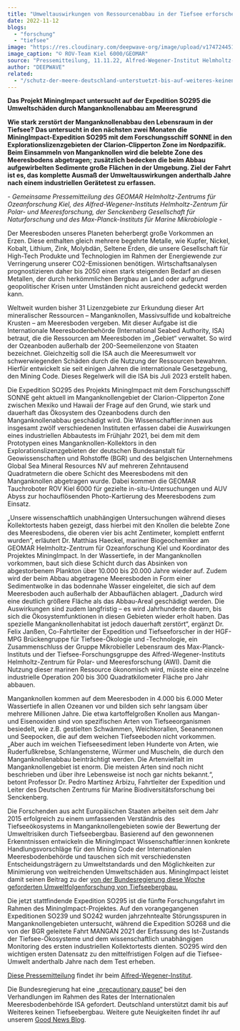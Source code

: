 ```yaml
---
title: "Umweltauswirkungen von Ressourcenabbau in der Tiefsee erforschen"
date: 2022-11-12
blogs: 
  - "forschung"
  - "tiefsee"
image: "https://res.cloudinary.com/deepwave-org/image/upload/v1747244519/deepwave.org/SO268_StalkOphiuroids_Gestielte-Fauna-mit-mehreren-Schlangensternen-auf-Manganknolle_c_ROV-Team-Kiel-6000_GEOMAR.jpg"
image_caption: "© ROV-Team Kiel 6000/GEOMAR"
source: "Pressemitteilung, 11.11.22, Alfred-Wegener-Institut Helmholtz-Zentrum für Polar- und Meeresforschung"
author: "DEEPWAVE"
related: 
  - "/schutz-der-meere-deutschland-unterstuetzt-bis-auf-weiteres-keinen-tiefseebergbau/"
---
```


**Das Projekt MiningImpact untersucht auf der Expedition SO295 die Umweltschäden durch Manganknollenabbau am Meeresgrund**

**Wie stark zerstört der Manganknollenabbau den Lebensraum in der Tiefsee? Das untersucht in den nächsten zwei Monaten die MiningImpact-Expedition SO295 mit dem Forschungsschiff SONNE in den Explorationslizenzgebieten der Clarion-Clipperton Zone im Nordpazifik. Beim Einsammeln von Manganknollen wird die belebte Zone des Meeresbodens abgetragen; zusätzlich bedecken die beim Abbau aufgewirbelten Sedimente große Flächen in der Umgebung. Ziel der Fahrt ist es, das komplette Ausmaß der Umweltauswirkungen anderthalb Jahre nach einem industriellen Gerätetest zu erfassen.**

_\- Gemeinsame Pressemitteilung des GEOMAR Helmholtz-Zentrums für Ozeanforschung Kiel, des Alfred-Wegener-Instituts Helmholtz-Zentrum für Polar- und Meeresforschung, der Senckenberg Gesellschaft für Naturforschung und des Max-Planck-Instituts für Marine Mikrobiologie -_

Der Meeresboden unseres Planeten beherbergt große Vorkommen an Erzen. Diese enthalten gleich mehrere begehrte Metalle, wie Kupfer, Nickel, Kobalt, Lithium, Zink, Molybdän, Seltene Erden, die unsere Gesellschaft für High-Tech Produkte und Technologien im Rahmen der Energiewende zur Verringerung unserer CO2\-Emissionen benötigen. Wirtschaftsanalysen prognostizieren daher bis 2050 einen stark steigenden Bedarf an diesen Metallen, der durch herkömmlichen Bergbau an Land oder aufgrund geopolitischer Krisen unter Umständen nicht ausreichend gedeckt werden kann.

Weltweit wurden bisher 31 Lizenzgebiete zur Erkundung dieser Art mineralischer Ressourcen – Manganknollen, Massivsulfide und kobaltreiche Krusten – am Meeresboden vergeben. Mit dieser Aufgabe ist die Internationale Meeresbodenbehörde (International Seabed Authority, ISA) betraut, die die Ressourcen am Meeresboden im „Gebiet“ verwaltet. So wird der Ozeanboden außerhalb der 200-Seemeilenzone von Staaten bezeichnet. Gleichzeitig soll die ISA auch die Meeresumwelt vor schwerwiegenden Schäden durch die Nutzung der Ressourcen bewahren. Hierfür entwickelt sie seit einigen Jahren die internationale Gesetzgebung, den Mining Code. Dieses Regelwerk will die ISA bis Juli 2023 erstellt haben.

Die Expedition SO295 des Projekts MiningImpact mit dem Forschungsschiff SONNE geht aktuell im Manganknollengebiet der Clarion-Clipperton Zone zwischen Mexiko und Hawaii der Frage auf den Grund, wie stark und dauerhaft das Ökosystem des Ozeanbodens durch den Manganknollenabbau geschädigt wird. Die Wissenschaftler:innen aus insgesamt zwölf verschiedenen Instituten erfassen dabei die Auswirkungen eines industriellen Abbautests im Frühjahr 2021, bei dem mit dem Prototypen eines Manganknollen-Kollektors in den Explorationslizenzgebieten der deutschen Bundesanstalt für Geowissenschaften und Rohstoffe (BGR) und des belgischen Unternehmens Global Sea Mineral Resources NV auf mehreren Zehntausend Quadratmetern die obere Schicht des Meeresbodens mit den Manganknollen abgetragen wurde. Dabei kommen die GEOMAR Tauchroboter ROV Kiel 6000 für gezielte in-situ-Untersuchungen und AUV Abyss zur hochauflösenden Photo-Kartierung des Meeresbodens zum Einsatz.

„Unsere wissenschaftlich unabhängigen Untersuchungen während dieses Kollektortests haben gezeigt, dass hierbei mit den Knollen die belebte Zone des Meeresbodens, die oberen vier bis acht Zentimeter, komplett entfernt wurden“, erläutert Dr. Matthias Haeckel, mariner Biogeochemiker am GEOMAR Helmholtz-Zentrum für Ozeanforschung Kiel und Koordinator des Projektes MiningImpact. In der Wassertiefe, in der Manganknollen vorkommen, baut sich diese Schicht durch das Absinken von abgestorbenem Plankton über 10.000 bis 20.000 Jahre wieder auf. Zudem wird der beim Abbau abgetragene Meeresboden in Form einer Sedimentwolke in das bodennahe Wasser eingeleitet, die sich auf dem Meeresboden auch außerhalb der Abbauflächen ablagert. „Dadurch wird eine deutlich größere Fläche als das Abbau-Areal geschädigt werden. Die Auswirkungen sind zudem langfristig – es wird Jahrhunderte dauern, bis sich die Ökosystemfunktionen in diesen Gebieten wieder erholt haben. Das spezielle Manganknollenhabitat ist jedoch dauerhaft zerstört“, ergänzt Dr. Felix Janßen, Co-Fahrtleiter der Expedition und Tiefseeforscher in der HGF-MPG Brückengruppe für Tiefsee-Ökologie und ‑Technologie, ein Zusammenschluss der Gruppe Mikrobieller Lebensraum des Max-Planck-Instituts und der Tiefsee-Forschungsgruppe des Alfred-Wegener-Instituts Helmholtz-Zentrum für Polar- und Meeresforschung (AWI). Damit die Nutzung dieser marinen Ressource ökonomisch wird, müsste eine einzelne industrielle Operation 200 bis 300 Quadratkilometer Fläche pro Jahr abbauen.

Manganknollen kommen auf dem Meeresboden in 4.000 bis 6.000 Meter Wassertiefe in allen Ozeanen vor und bilden sich sehr langsam über mehrere Millionen Jahre. Die etwa kartoffelgroßen Knollen aus Mangan- und Eisenoxiden sind von spezifischen Arten von Tiefseeorganismen besiedelt, wie z.B. gestielten Schwämmen, Weichkorallen, Seeanemonen und Seepocken, die auf dem weichen Tiefseeboden nicht vorkommen. „Aber auch im weichen Tiefseesediment leben Hunderte von Arten, wie Ruderfußkrebse, Schlangensterne, Würmer und Muscheln, die durch den Manganknollenabbau beinträchtigt werden. Die Artenvielfalt im Manganknollengebiet ist enorm. Die meisten Arten sind noch nicht beschrieben und über ihre Lebensweise ist noch gar nichts bekannt.“, betont Professor Dr. Pedro Martínez Arbizu, Fahrtleiter der Expedition und Leiter des Deutschen Zentrums für Marine Biodiversitätsforschung bei Senckenberg.

Die Forschenden aus acht Europäischen Staaten arbeiten seit dem Jahr 2015 erfolgreich zu einem umfassenden Verständnis des Tiefseeökosystems in Manganknollengebieten sowie der Bewertung der Umweltrisiken durch Tiefseebergbau. Basierend auf den gewonnenen Erkenntnissen entwickeln die MiningImpact Wissenschaftler:innen konkrete Handlungsvorschläge für den Mining Code der Internationalen Meeresbodenbehörde und tauschen sich mit verschiedensten Entscheidungsträgern zu Umweltstandards und den Möglichkeiten zur Minimierung von weitreichenden Umweltschäden aus. MiningImpact leistet damit seinen Beitrag zu der [von der Bundesregierung diese Woche geforderten Umweltfolgenforschung von Tiefseebergbau.](https://www.bmwk.de/Redaktion/DE/Pressemitteilungen/2022/11/20221101-schutz-der-meere-deutschland-unterstutzt-bis-auf-weiteres-keinen-tiefseebergbau.html)

Die jetzt stattfindende Expedition SO295 ist die fünfte Forschungsfahrt im Rahmen des MiningImpact-Projektes. Auf den vorangegangenen Expeditionen SO239 und SO242 wurden jahrzehntealte Störungsspuren in Manganknollengebieten untersucht, während die Expedition SO268 und die von der BGR geleitete Fahrt MANGAN 2021 der Erfassung des Ist-Zustands der Tiefsee-Ökosysteme und dem wissenschaftlich unabhängigen Monitoring des ersten industriellen Kollektortests dienten. SO295 wird den wichtigen ersten Datensatz zu den mittelfristigen Folgen auf die Tiefsee-Umwelt anderthalb Jahre nach dem Test erheben.

[Diese Pressemitteilung](https://www.awi.de/ueber-uns/service/presse/presse-detailansicht/umweltauswirkungen-von-ressourcenabbau-in-der-tiefsee-erforschen.html) findet ihr beim [Alfred-Wegener-Institut](https://www.awi.de/).

Die Bundesregierung hat eine [„precautionary pause“](https://www.deepwave.org/schutz-der-meere-deutschland-unterstuetzt-bis-auf-weiteres-keinen-tiefseebergbau/) bei den Verhandlungen im Rahmen des Rates der Internationalen Meeresbodenbehörde ISA gefordert. Deutschland unterstützt damit bis auf Weiteres keinen Tiefseebergbau. Weitere gute Neuigkeiten findet ihr auf unserem [Good News Blog](https://www.deepwave.org/blogs/good-news/).
